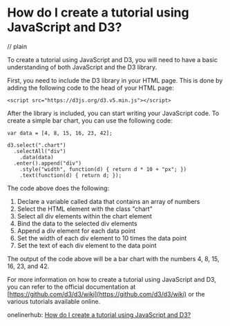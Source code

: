 # How do I create a tutorial using JavaScript and D3?
// plain

To create a tutorial using JavaScript and D3, you will need to have a basic understanding of both JavaScript and the D3 library.

First, you need to include the D3 library in your HTML page. This is done by adding the following code to the head of your HTML page:
```
<script src="https://d3js.org/d3.v5.min.js"></script>
```

After the library is included, you can start writing your JavaScript code. To create a simple bar chart, you can use the following code:
```
var data = [4, 8, 15, 16, 23, 42];

d3.select(".chart")
  .selectAll("div")
    .data(data)
  .enter().append("div")
    .style("width", function(d) { return d * 10 + "px"; })
    .text(function(d) { return d; });
```

The code above does the following:
1. Declare a variable called data that contains an array of numbers
2. Select the HTML element with the class "chart"
3. Select all div elements within the chart element
4. Bind the data to the selected div elements
5. Append a div element for each data point
6. Set the width of each div element to 10 times the data point
7. Set the text of each div element to the data point

The output of the code above will be a bar chart with the numbers 4, 8, 15, 16, 23, and 42.

For more information on how to create a tutorial using JavaScript and D3, you can refer to the official documentation at [https://github.com/d3/d3/wiki](https://github.com/d3/d3/wiki) or the various tutorials available online.

onelinerhub: [How do I create a tutorial using JavaScript and D3?](https://onelinerhub.com/javascript-d3/how-do-i-create-a-tutorial-using-javascript-and-d--1687246436)